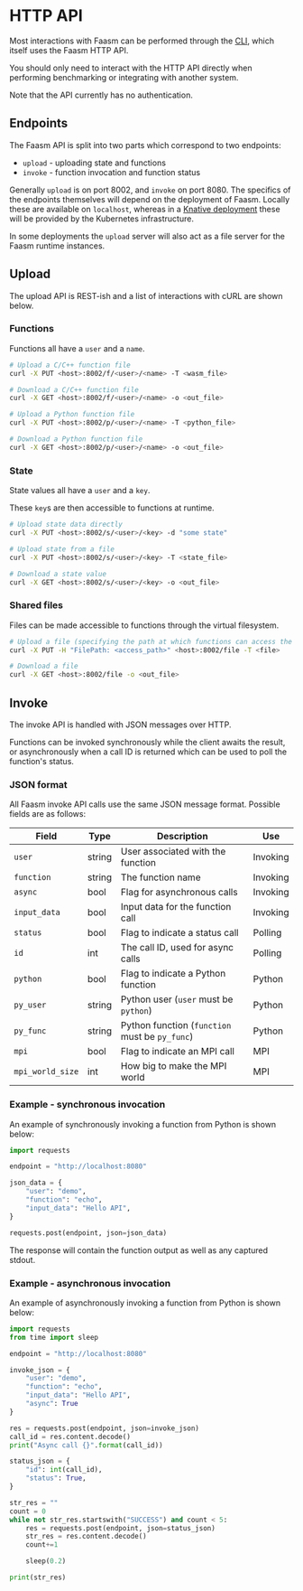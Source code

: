 # HTTP API

Most interactions with Faasm can be performed through the [CLI](cli.md),
which itself uses the Faasm HTTP API.

You should only need to interact with the HTTP API directly when performing
benchmarking or integrating with another system.

Note that the API currently has no authentication.

## Endpoints

The Faasm API is split into two parts which correspond to two endpoints:

- `upload` - uploading state and functions
- `invoke` - function invocation and function status

Generally `upload` is on port 8002, and `invoke` on port 8080. The specifics of
the endpoints themselves will depend on the deployment of Faasm. Locally these
are available on `localhost`, whereas in a [Knative deployment](kubernetes.md)
these will be provided by the Kubernetes infrastructure.

In some deployments the `upload` server will also act as a file server for the
Faasm runtime instances.

## Upload

The upload API is REST-ish and a list of interactions with cURL are shown below.

### Functions

Functions all have a `user` and a `name`.

```bash
# Upload a C/C++ function file
curl -X PUT <host>:8002/f/<user>/<name> -T <wasm_file>

# Download a C/C++ function file
curl -X GET <host>:8002/f/<user>/<name> -o <out_file>

# Upload a Python function file
curl -X PUT <host>:8002/p/<user>/<name> -T <python_file>

# Download a Python function file
curl -X GET <host>:8002/p/<user>/<name> -o <out_file>
```

### State

State values all have a `user` and a `key`.

These `key`s are then accessible to functions at runtime.

```bash
# Upload state data directly
curl -X PUT <host>:8002/s/<user>/<key> -d "some state"

# Upload state from a file
curl -X PUT <host>:8002/s/<user>/<key> -T <state_file>

# Download a state value
curl -X GET <host>:8002/s/<user>/<key> -o <out_file>
```

### Shared files

Files can be made accessible to functions through the virtual filesystem.

```bash
# Upload a file (specifying the path at which functions can access the file as a header)
curl -X PUT -H "FilePath: <access_path>" <host>:8002/file -T <file>

# Download a file
curl -X GET <host>:8002/file -o <out_file>
```

## Invoke

The invoke API is handled with JSON messages over HTTP.

Functions can be invoked synchronously while the client awaits the result, or
asynchronously when a call ID is returned which can be used to poll
the function's status.

### JSON format

All Faasm invoke API calls use the same JSON message format. Possible
fields are as follows:

| Field | Type | Description | Use |
|---|---|---|---|
| `user` | string | User associated with the function | Invoking |
| `function` | string | The function name | Invoking |
| `async` | bool | Flag for asynchronous calls | Invoking |
| `input_data` | bool | Input data for the function call | Invoking |
| `status` | bool | Flag to indicate a status call | Polling |
| `id` | int | The call ID, used for async calls | Polling |
| `python` | bool | Flag to indicate a Python function | Python |
| `py_user` | string | Python user (`user` must be `python`) | Python |
| `py_func` | string | Python function (`function` must be `py_func`) | Python |
| `mpi` | bool | Flag to indicate an MPI call | MPI |
| `mpi_world_size` | int | How big to make the MPI world | MPI |

### Example - synchronous invocation

An example of synchronously invoking a function from Python is shown below:

```python
import requests

endpoint = "http://localhost:8080"

json_data = {
    "user": "demo",
    "function": "echo",
    "input_data": "Hello API",
}

requests.post(endpoint, json=json_data)
```

The response will contain the function output as well as any captured stdout.

### Example - asynchronous invocation

An example of asynchronously invoking a function from Python is shown below:

```python
import requests
from time import sleep

endpoint = "http://localhost:8080"

invoke_json = {
    "user": "demo",
    "function": "echo",
    "input_data": "Hello API",
    "async": True
}

res = requests.post(endpoint, json=invoke_json)
call_id = res.content.decode()
print("Async call {}".format(call_id))

status_json = {
    "id": int(call_id),
    "status": True,
}

str_res = ""
count = 0
while not str_res.startswith("SUCCESS") and count < 5:
    res = requests.post(endpoint, json=status_json)
    str_res = res.content.decode()
    count+=1

    sleep(0.2)

print(str_res)
```
